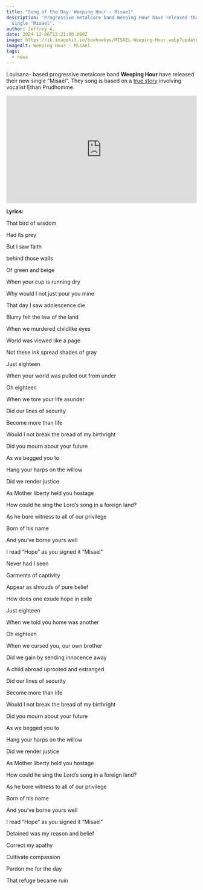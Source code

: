 ```yaml
---
title: "Song of the Day: Weeping Hour - Misael"
description: 'Progressive metalcore band Weeping Hour have released their new
  single "Misael". '
author: Jeffrey A.
date: 2024-12-06T13:21:00.000Z
image: https://ik.imagekit.io/boxhuwbys/MISAEL-Weeping-Hour.webp?updatedAt=1733516404906
imageAlt: Weeping Hour - Misael
tags:
  - news
---
```

Louisana- based progressive metalcore band **Weeping Hour** have released their new single "Misael". They song is based on a <a href="https://www.weepinghour.com/news/misael-singlerelease-278gx-ahfrk" target="_blank">true story</a> involving vocalist Ethan Prudhomme.




<iframe style="aspect-ratio: 16 / 9; width: 100% !important;" src="https://www.youtube.com/embed/oGH7LHl-5VE?si=s17UQJahrQz71nQL" title="YouTube video player" frameborder="0" allow="accelerometer; autoplay; clipboard-write; encrypted-media; gyroscope; picture-in-picture; web-share" referrerpolicy="strict-origin-when-cross-origin" allowfullscreen></iframe>



**Lyrics:**

That bird of wisdom 

Had its prey 

But I saw faith 

behind those walls 

Of green and beige 



When your cup is running dry

Why would I not just pour you mine 

That day I saw adolescence die



Blurry felt the law of the land 

When we murdered childlike eyes

World was viewed like a page

Not these ink spread shades of gray 



Just eighteen 

When your world was pulled out from under 

Oh eighteen 

When we tore your life asunder 



Did our lines of security

Become  more than life

Would I not break the bread of my birthright



Did you mourn about your future 

As we begged you to 

Hang your harps on the willow



Did we render justice

As Mother liberty held you hostage

How could he sing the Lord’s song in a foreign land?

As he bore witness to all of our privilege

Born of his name

And you’ve borne yours well

I read “Hope” as you signed it “Misael”



Never had I seen 

Garments of captivity 

Appear as shrouds of pure belief 

How does one exude hope in exile



Just eighteen 

When we told you home was another 

Oh eighteen

When we cursed you, our own brother 

Did we gain by sending innocence away 



A child abroad uprooted and estranged



Did our lines of security

Become  more than life

Would I not break the bread of my birthright



Did you mourn about your future 

As we begged you to 

Hang your harps on the willow

Did we render justice

As Mother liberty held you hostage

How could he sing the Lord’s song in a foreign land?

As he bore witness to all of our privilege

Born of his name

And you’ve borne yours well

I read “Hope” as you signed it “Misael”



Detained was my reason and belief

Correct my apathy

Cultivate compassion

Pardon me for the day 

That refuge became ruin
